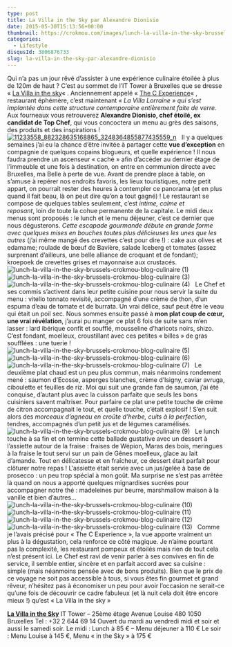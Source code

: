 ```yaml
---
type: post
title: La Villa in the Sky par Alexandre Dionisio
date: 2015-05-30T15:13:56+00:00
thumbnail: https://crokmou.com/images/lunch-la-villa-in-the-sky-brussels-crokmou-blog-culinaire-8.jpg
categories:
  - Lifestyle
disqusId: 3806876733
slug: la-villa-in-the-sky-par-alexandre-dionisio
---
```


Qui n’a pas un jour rêvé d’assister à une expérience culinaire étoilée à plus de 120m de haut ? C’est au sommet de l’IT Tower à Bruxelles que se dresse « [La Villa in the sky](http://www.lavillainthesky.be/)« . Anciennement appelé « [The C Experience](http://www.crokmou.com/the-c-experience-bruxelles-ma-belle/)« , restaurant éphémère, c’est maintenant _« La Villa Lorraine » qui s’est implantée dans cette structure contemporaine entièrement faite de verre._ Aux fourneaux vous retrouverez **Alexandre Dionisio, chef étoilé, ex candidat de Top Chef**, qui vous concoctera un menu au grès des saisons, des produits et des inspirations !   [![11233558_882328635168865_3248364855877435559_n](http://www.crokmou.com/wp-content/uploads/2015/05/11233558_882328635168865_3248364855877435559_n.jpg)](http://www.crokmou.com/wp-content/uploads/2015/05/11233558_882328635168865_3248364855877435559_n.jpg)   Il y a quelques semaines j’ai eu la chance d’être invitée à partager cette **vue d’exception** en compagnie de quelques copains blogueurs, et quelle expérience ! Il nous faudra prendre un ascenseur « caché » afin d’accéder au dernier étage de l’immeuble et une fois à destination, on entre en communion directe avec Bruxelles, ma Belle à perte de vue. Avant de prendre place à table, on s’amuse à repérer nos endroits favoris, les lieux touristiques, notre petit appart, on pourrait rester des heures à contempler ce panorama (et en plus quand il fait beau, là on peut dire qu’on a tout gagné) ! Le restaurant se compose de quelques tables seulement, c’est _intime, calme et reposant_, loin de toute la cohue permanente de la capitale. Le midi deux menus sont proposés : le lunch et le menu déjeuner, c’est ce dernier que nous dégusterons. _Cette escapade gourmande débute en grande forme avec quelques mises en bouches toutes plus délicieuses les unes que les autres_ (j’ai même mangé des crevettes c’est pour dire !) : cake aux olives et edamame; roulade de bœuf de Bavière, salade Iceberg et tomates (assez surprenant d’ailleurs, une belle alliance de croquant et de fondant); kroepoek de crevettes grises et mayonnaise aux crustacés.   ![lunch-la-villa-in-the-sky-brussels-crokmou-blog-culinaire (1)](https://crokmou.com/images/lunch-la-villa-in-the-sky-brussels-crokmou-blog-culinaire-1_qezpjn.jpg) ![lunch-la-villa-in-the-sky-brussels-crokmou-blog-culinaire (3)](https://crokmou.com/images/lunch-la-villa-in-the-sky-brussels-crokmou-blog-culinaire-3_mf3cfc.jpg)![lunch-la-villa-in-the-sky-brussels-crokmou-blog-culinaire (4)](https://crokmou.com/images/lunch-la-villa-in-the-sky-brussels-crokmou-blog-culinaire-4_tuxne5.jpg)   Le Chef et ses commis s’activent dans leur petite cuisine pour nous servir la suite du menu : vitello tonnato revisité, accompagné d’une crème de thon, d’un espuma d’eau de tomate et de burrata. Un vrai délice, sauf peut être le veau qui était un poil sec. Nous sommes ensuite passé à **mon plat coup de cœur, une vrai révélation**, j’aurai pu manger ce plat 6 fois de suite sans m’en lasser : lard ibérique confit et soufflé, mousseline d’haricots noirs, shizo. C’est fondant, moelleux, croustillant avec ces petites « billes » de gras soufflées : une tuerie !   ![lunch-la-villa-in-the-sky-brussels-crokmou-blog-culinaire (5)](https://crokmou.com/images/lunch-la-villa-in-the-sky-brussels-crokmou-blog-culinaire-5_vzmbx6.jpg) ![lunch-la-villa-in-the-sky-brussels-crokmou-blog-culinaire (6)](https://crokmou.com/images/lunch-la-villa-in-the-sky-brussels-crokmou-blog-culinaire-6_m5f6rs.jpg)![lunch-la-villa-in-the-sky-brussels-crokmou-blog-culinaire (7)](https://crokmou.com/images/lunch-la-villa-in-the-sky-brussels-crokmou-blog-culinaire-7_j1hugq.jpg)   Le deuxième plat chaud est un peu plus commun, mais néanmoins rondement mené : saumon d’Ecosse, asperges blanches, crème d’Isigny, caviar avruga, ciboulette et feuilles de riz. Moi qui suit une grande fan de saumon, j’ai été conquise, d’autant plus avec la cuisson parfaite que seuls les bons cuisiniers savent maîtriser. Pour parfaire ce plat une petite touche de crème de citron accompagnait le tout, et quelle touche, c’était explosif ! S’en suit alors des _morceaux d’agneau en croûte d’herbe, cuits à la perfection_, tendres, accompagnés d’un petit jus et de légumes caramélisés.   ![lunch-la-villa-in-the-sky-brussels-crokmou-blog-culinaire (9)](https://crokmou.com/images/lunch-la-villa-in-the-sky-brussels-crokmou-blog-culinaire-9_qszbrf.jpg)   Le lunch touche à sa fin et on termine cette ballade gustative avec un dessert à l’assiette autour de la fraise : fraises de Wépion, Maras des bois, meringues à la fraise le tout servi sur un pain de Gênes moelleux, glace au lait d’amande. Tout en délicatesse et en fraîcheur, ce dessert était parfait pour clôturer notre repas ! L’assiette était servie avec un jus/gelée à base de prosecco : un peu trop spécial à mon goût. Ma surprise ne s’est pas arrêtée là quand on nous a apporté quelques mignardises sucrées pour accompagner notre thé : madeleines pur beurre, marshmallow maison à la vanille et bien d’autres…   ![lunch-la-villa-in-the-sky-brussels-crokmou-blog-culinaire (10)](https://crokmou.com/images/lunch-la-villa-in-the-sky-brussels-crokmou-blog-culinaire-10_iy35mt.jpg) ![lunch-la-villa-in-the-sky-brussels-crokmou-blog-culinaire (11)](https://crokmou.com/images/lunch-la-villa-in-the-sky-brussels-crokmou-blog-culinaire-11_hncn7p.jpg) ![lunch-la-villa-in-the-sky-brussels-crokmou-blog-culinaire (12)](https://crokmou.com/images/lunch-la-villa-in-the-sky-brussels-crokmou-blog-culinaire-12_ckexhy.jpg)![lunch-la-villa-in-the-sky-brussels-crokmou-blog-culinaire (13)](https://crokmou.com/images/lunch-la-villa-in-the-sky-brussels-crokmou-blog-culinaire-13_amblf3.jpg)   Comme je l’avais précisé pour « The C Experience », la vue apporte vraiment un plus à la dégustation, cela renforce ce côté magique. Je n’aime pourtant pas la complexité, les restaurant pompeux et étoilés mais rien de tout cela n’est présent ici. Le Chef est ravi de venir parler à ses convives en fin de service, il semble entier, sincère et en parfait accord avec sa cuisine : simple (mais néanmoins pensée avec de bons produits). Bien que le prix de ce voyage ne soit pas accessible à tous, si vous êtes fin gourmet et grand rêveur, n’hésitez pas à économiser un peu pour avoir l’occasion ne serait-ce qu’une fois de découvrir ce cadre fabuleux (et là nuit cela doit être encore mieux !) qu’est « La Villa in the sky »

[**La Villa in the Sky**](http://www.lavillainthesky.be/) IT Tower – 25ème étage
Avenue Louise 480
1050 Bruxelles
Tel : +32 2 644 69 14
Ouvert du mardi au vendredi midi et soir et aussi le samedi soir.
Le midi : Lunch à 85 € – Menu déjeuner à 110 €
Le soir : Menu Louise à 145 €, Menu « in the Sky » à 175 €